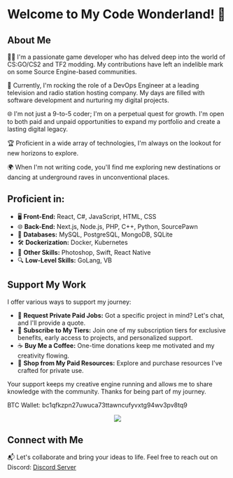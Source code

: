 # Welcome to My Code Wonderland! 🚀

## About Me

👨‍💻 I'm a passionate game developer who has delved deep into the world of CS:GO/CS2 and TF2 modding. My contributions have left an indelible mark on some Source Engine-based communities.

💼 Currently, I'm rocking the role of a DevOps Engineer at a leading television and radio station hosting company. My days are filled with software development and nurturing my digital projects.

🌐 I'm not just a 9-to-5 coder; I'm on a perpetual quest for growth. I'm open to both paid and unpaid opportunities to expand my portfolio and create a lasting digital legacy.

🏆 Proficient in a wide array of technologies, I'm always on the lookout for new horizons to explore.

🌍 When I'm not writing code, you'll find me exploring new destinations or dancing at underground raves in unconventional places.

## Proficient in:

- 🖥️ **Front-End:** React, C#, JavaScript, HTML, CSS
- 🌐 **Back-End:** Next.js, Node.js, PHP, C++, Python, SourcePawn
- 💾 **Databases:** MySQL, PostgreSQL, MongoDB, SQLite
- 🛠️ **Dockerization:** Docker, Kubernetes
- 🌟 **Other Skills:** Photoshop, Swift, React Native
- 🔍 **Low-Level Skills:** GoLang, VB

## Support My Work

I offer various ways to support my journey:

- 💬 **Request Private Paid Jobs:** Got a specific project in mind? Let's chat, and I'll provide a quote.
- 🎁 **Subscribe to My Tiers:** Join one of my subscription tiers for exclusive benefits, early access to projects, and personalized support.
- ☕ **Buy Me a Coffee:** One-time donations keep me motivated and my creativity flowing.
- 💼 **Shop from My Paid Resources:** Explore and purchase resources I've crafted for private use.

Your support keeps my creative engine running and allows me to share knowledge with the community. Thanks for being part of my journey.

BTC Wallet: bc1qfkzpn27uwuca73ttawncufyvxtg94wv3pv8tq9

<p align="center">
<a href="https://www.buymeacoffee.com/k4ryuu">
<img src="https://img.buymeacoffee.com/button-api/?text=Support My Work&emoji=☕&slug=k4ryuu&button_colour=FF5F5F&font_colour=ffffff&font_family=Inter&outline_colour=000000&coffee_colour=FFDD00" />
</a>
</p>

## Connect with Me

📬 Let's collaborate and bring your ideas to life. Feel free to reach out on Discord: [Discord Server](https://discord.gg/peBZpwgMHb)
